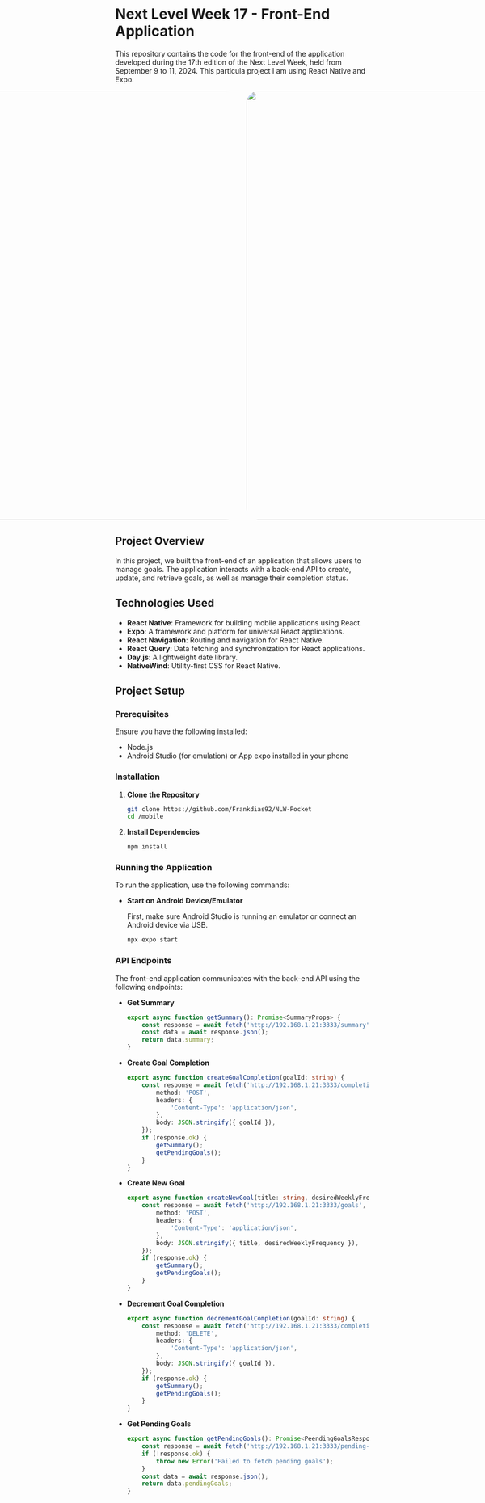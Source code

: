 # Next Level Week 17 - Front-End Application

This repository contains the code for the front-end of the application developed during the 17th edition of the Next Level Week, held from September 9 to 11, 2024. This particula project I am using React Native and Expo.

<div style="display: flex; with: auto; gap: 16px; justify-content: center">
    <img src="./src/assets/preview/previwHome.gif" style="display: flex; height: 850px; border-radius:25px"/>
    <img src="./src/assets/preview/NewGoalView.gif" style="display: flex; height: 850px; border-radius:25px"/>
</div>

## Project Overview

In this project, we built the front-end of an application that allows users to manage goals. The application interacts with a back-end API to create, update, and retrieve goals, as well as manage their completion status.

## Technologies Used

- **React Native**: Framework for building mobile applications using React.
- **Expo**: A framework and platform for universal React applications.
- **React Navigation**: Routing and navigation for React Native.
- **React Query**: Data fetching and synchronization for React applications.
- **Day.js**: A lightweight date library.
- **NativeWind**: Utility-first CSS for React Native.

## Project Setup

### Prerequisites

Ensure you have the following installed:

- Node.js
- Android Studio (for emulation) or App expo installed in your phone

### Installation

1. **Clone the Repository**

   ```bash
   git clone https://github.com/Frankdias92/NLW-Pocket
   cd /mobile
   ```

2. **Install Dependencies**

   ```bash
   npm install
   ```

### Running the Application

To run the application, use the following commands:

- **Start on Android Device/Emulator**

  First, make sure Android Studio is running an emulator or connect an Android device via USB.

  ```bash
  npx expo start
  ```

### API Endpoints

The front-end application communicates with the back-end API using the following endpoints:

- **Get Summary**

  ```typescript
  export async function getSummary(): Promise<SummaryProps> {
      const response = await fetch('http://192.168.1.21:3333/summary');
      const data = await response.json();
      return data.summary;
  }
  ```

- **Create Goal Completion**

  ```typescript
  export async function createGoalCompletion(goalId: string) {
      const response = await fetch('http://192.168.1.21:3333/completions', {
          method: 'POST',
          headers: {
              'Content-Type': 'application/json',
          },
          body: JSON.stringify({ goalId }),
      });
      if (response.ok) {
          getSummary();
          getPendingGoals();
      }
  }
  ```

- **Create New Goal**

  ```typescript
  export async function createNewGoal(title: string, desiredWeeklyFrequency: number) {
      const response = await fetch('http://192.168.1.21:3333/goals', {
          method: 'POST',
          headers: {
              'Content-Type': 'application/json',
          },
          body: JSON.stringify({ title, desiredWeeklyFrequency }),
      });
      if (response.ok) {
          getSummary();
          getPendingGoals();
      }
  }
  ```

- **Decrement Goal Completion**

  ```typescript
  export async function decrementGoalCompletion(goalId: string) {
      const response = await fetch('http://192.168.1.21:3333/completions/decrement', {
          method: 'DELETE',
          headers: {
              'Content-Type': 'application/json',
          },
          body: JSON.stringify({ goalId }),
      });
      if (response.ok) {
          getSummary();
          getPendingGoals();
      }
  }
  ```

- **Get Pending Goals**

  ```typescript
  export async function getPendingGoals(): Promise<PeendingGoalsResponse> {
      const response = await fetch('http://192.168.1.21:3333/pending-goals');
      if (!response.ok) {
          throw new Error('Failed to fetch pending goals');
      }
      const data = await response.json();
      return data.pendingGoals;
  }
  ```
